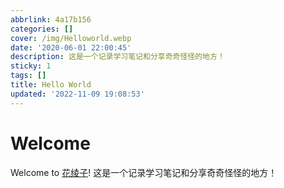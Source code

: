 ```yaml
---
abbrlink: 4a17b156
categories: []
cover: /img/Helloworld.webp
date: '2020-06-01 22:00:45'
description: 这是一个记录学习笔记和分享奇奇怪怪的地方！
sticky: 1
tags: []
title: Hello World
updated: '2022-11-09 19:08:53'
---
```

# Welcome

Welcome to [花绫子](https://www.yyisq.com/)! 这是一个记录学习笔记和分享奇奇怪怪的地方！
